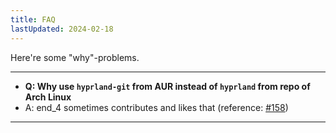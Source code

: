 ```yaml
---
title: FAQ
lastUpdated: 2024-02-18
---
```


Here're some "why"-problems.

---
- **Q: Why use `hyprland-git` from AUR instead of `hyprland` from repo of Arch Linux**
- A: end_4 sometimes contributes and likes that (reference: [#158](https://github.com/end-4/dots-hyprland/issues/158#issuecomment-1872424355))
---
